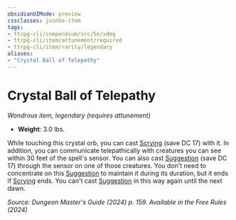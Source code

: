 ```yaml
---
obsidianUIMode: preview
cssclasses: json5e-item
tags:
- ttrpg-cli/compendium/src/5e/xdmg
- ttrpg-cli/item/attunement/required
- ttrpg-cli/item/rarity/legendary
aliases: 
- "Crystal Ball of Telepathy"
---
```

# Crystal Ball of Telepathy
*Wondrous item, legendary (requires attunement)*  


- **Weight**: 3.0 lbs.

While touching this crystal orb, you can cast [Scrying](2-Mechanics/CLI/spells/scrying-xphb.md) (save DC 17) with it. In addition, you can communicate telepathically with creatures you can see within 30 feet of the spell's sensor. You can also cast [Suggestion](2-Mechanics/CLI/spells/suggestion-xphb.md) (save DC 17) through the sensor on one of those creatures. You don't need to concentrate on this [Suggestion](2-Mechanics/CLI/spells/suggestion-xphb.md) to maintain it during its duration, but it ends if [Scrying](2-Mechanics/CLI/spells/scrying-xphb.md) ends. You can't cast [Suggestion](2-Mechanics/CLI/spells/suggestion-xphb.md) in this way again until the next dawn.

*Source: Dungeon Master's Guide (2024) p. 159. Available in the Free Rules (2024)*